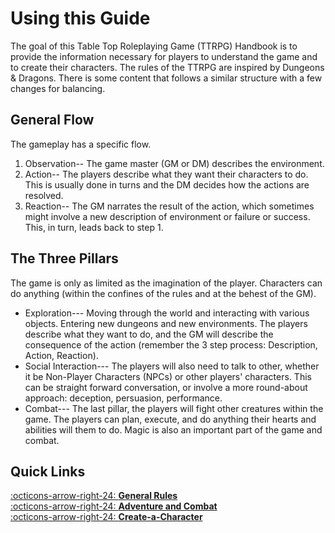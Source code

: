 # Using this Guide
The goal of this Table Top Roleplaying Game (TTRPG) Handbook is to provide the information necessary for players to understand the game and to create their characters. The rules of the TTRPG are inspired by Dungeons & Dragons. There is some content that follows a similar structure with a few changes for balancing.

## General Flow
The gameplay has a specific flow.

1. Observation-- The game master (GM or DM) describes the environment.
2. Action-- The players describe what they want their characters to do. This is usually done in turns and the DM decides how the actions are resolved.
3. Reaction-- The GM narrates the result of the action, which sometimes might involve a new description of environment or failure or success. This, in turn, leads back to step 1.

## The Three Pillars
The game is only as limited as the imagination of the player. Characters can do anything (within the confines of the rules and at the behest of the GM).

* Exploration--- Moving through the world and interacting with various objects. Entering new dungeons and new environments. The players describe what they want to do, and the GM will describe the consequence of the action (remember the 3 step process: Description, Action, Reaction).
* Social Interaction--- The players will also need to talk to other, whether it be Non-Player Characters (NPCs) or other players' characters. This can be straight forward conversation, or involve a more round-about approach: deception, persuasion, performance.
* Combat--- The last pillar, the players will fight other creatures within the game. The players can plan, execute, and do anything their hearts and abilities will them to do. Magic is also an important part of the game and combat.

## Quick Links
[:octicons-arrow-right-24: **General Rules**](general-rules.md)<br>
[:octicons-arrow-right-24: **Adventure and Combat**](adventure-and-combat.md)<br>
[:octicons-arrow-right-24: **Create-a-Character**](create-a-character.md)<br>
